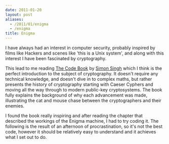 ```yaml
---
date: 2011-01-20
layout: post
aliases:
  - /2011/01/enigma
  - /enigma
title: Enigma
---
```


I have always had an interest in computer security, probably inspired by films like Hackers and scenes like 'this is a Unix system', and along with this interest I have been fascinated by cryptography.

This lead to me reading <a href="http://simonsingh.net/books/the-code-book/the-book/">The Code Book</a> by <a href="http://simonsingh.net/">Simon Singh</a> which I think is the perfect introduction to the subject of cryptography. It doesn't require any technical knowledge, and doesn't dive in to complex maths, but rather presents the history of cryptography starting with Caeser Cyphers and moving all the way through to modern public-key cryptosystems. The book fully explains the background of why each advancement was made, illustrating the cat and mouse chase between the cryptographers and their enemies.

I found the book really inspiring and after reading the chapter that described the workings of the Enigma machine, I had to try coding it. The following is the result of an afternoon of procrastination, so it's not the best code, however it should be relatively easy to understand and it achieves what I set out to do.

<script src="https://gist.github.com/4287497.js"></script>
